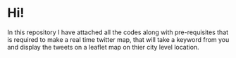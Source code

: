 # Hi!

In this repository I have attached all the codes along with pre-requisites that is required to make a real time twitter map,
that will take a keyword from you and display the tweets on a leaflet map on thier city level location.

